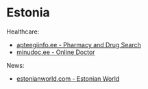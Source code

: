 # Estonia

Healthcare:
- [apteegiinfo.ee - Pharmacy and Drug Search](http://apteegiinfo.ee/)
- [minudoc.ee - Online Doctor](https://www.minudoc.ee/)


News:
- [estonianworld.com - Estonian World](https://estonianworld.com/)
